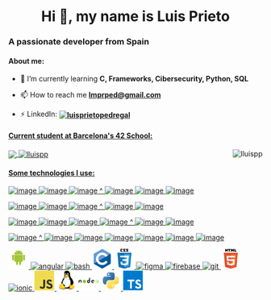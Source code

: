 
<h1 align="center">Hi 👋, my name is Luis Prieto</h1>
<h3 align="left">A passionate developer from Spain</h3
<img width="1011" alt="Captura de pantalla 2023-11-12 a las 19 31 30" src="https://github.com/LLuisPP/LLuisPP/assets/116104082/6bac053a-f565-4f35-a57b-14f0aa916d0a">
<h4 align="left">About me:</h4><p align="left">
  
- 🌱 I’m currently learning **C, Frameworks, Cibersecurity, Python, SQL**

- 📫 How to reach me **lmprped@gmail.com**

- ⚡ LinkedIn: **<a href="https://linkedin.com/in/luisprietopedregal" target="blank"><img align="center" src="https://raw.githubusercontent.com/rahuldkjain/github-profile-readme-generator/master/src/images/icons/Social/linked-in-alt.svg" alt="luisprietopedregal" height="30" width="40" />**

<p><h4 align="left">Current student at Barcelona's 42 School:</h4><img  align="right" src="https://komarev.com/ghpvc/?username=lluispp&label=Profile%20views&color=0eb437&style=flat" alt="lluispp" /></p>
<p>
<img align="center" width="400" src="https://github.com/LLuisPP/LLuisPP/assets/116104082/27c2898d-c818-4080-8a11-a0a708b9ffa6">
<img align="center" src="https://github-readme-stats.vercel.app/api/top-langs?username=lluispp&show_icons=true&locale=en&layout=compact" alt="lluispp" />
</p>
<h4 align="left">Some technologies I use:</h4>

![image](https://img.shields.io/badge/mac%20os-000000?style=for-the-badge&logo=apple&logoColor=white)
![image](https://img.shields.io/badge/Windows-0078D6?style=for-the-badge&logo=windows&logoColor=white)
![image](https://img.shields.io/badge/Linux-FCC624?style=for-the-badge&logo=linux&logoColor=black) ^
![image](https://img.shields.io/badge/Debian-A81D33?style=for-the-badge&logo=debian&logoColor=white)
![image](https://img.shields.io/badge/Kali_Linux-557C94?style=for-the-badge&logo=kali-linux&logoColor=white)
![image](https://img.shields.io/badge/Red%20Hat-EE0000?style=for-the-badge&logo=redhat&logoColor=white)

![image](https://img.shields.io/badge/GIT-E44C30?style=for-the-badge&logo=git&logoColor=white)
![image](https://img.shields.io/badge/GNU%20Bash-4EAA25?style=for-the-badge&logo=GNU%20Bash&logoColor=white)
![image](https://img.shields.io/badge/VIM-%2311AB00.svg?&style=for-the-badge&logo=vim&logoColor=white) ^
![image](https://img.shields.io/badge/VirtualBox-21416b?style=for-the-badge&logo=VirtualBox&logoColor=white)
![image](https://img.shields.io/badge/VMware-231f20?style=for-the-badge&logo=VMware&logoColor=white)

![image](https://img.shields.io/badge/C-00599C?style=for-the-badge&logo=c&logoColor=white) 
![image](https://img.shields.io/badge/JavaScript-323330?style=for-the-badge&logo=javascript&logoColor=F7DF1E)
![image](https://img.shields.io/badge/TypeScript-007ACC?style=for-the-badge&logo=typescript&logoColor=white)
![image](https://img.shields.io/badge/AngularJS-E23237?style=for-the-badge&logo=angularjs&logoColor=white) ^ 
![image](https://img.shields.io/badge/HTML5-E34F26?style=for-the-badge&logo=html5&logoColor=white)
![image](https://img.shields.io/badge/CSS3-1572B6?style=for-the-badge&logo=css3&logoColor=white)

![image](https://img.shields.io/badge/Android-3DDC84?style=for-the-badge&logo=android&logoColor=white) ^
![image](https://img.shields.io/badge/Ionic-3880FF?style=for-the-badge&logo=ionic&logoColor=white)
![image](https://img.shields.io/badge/Capacitor-119EFF?style=for-the-badge&logo=Capacitor&logoColor=white)
![image](https://img.shields.io/badge/Cordova-35434F?style=for-the-badge&logo=apache-cordova&logoColor=E8E8E8)
![image](https://img.shields.io/badge/firebase-ffca28?style=for-the-badge&logo=firebase&logoColor=black)
![image](https://img.shields.io/badge/Node%20js-339933?style=for-the-badge&logo=nodedotjs&logoColor=white)
![image](https://img.shields.io/badge/npm-CB3837?style=for-the-badge&logo=npm&logoColor=white)

<p align="left"> <a href="https://developer.android.com" target="_blank" rel="noreferrer"> <img src="https://raw.githubusercontent.com/devicons/devicon/master/icons/android/android-original-wordmark.svg" alt="android" width="40" height="40"/> </a> <a href="https://angular.io" target="_blank" rel="noreferrer"> <img src="https://angular.io/assets/images/logos/angular/angular.svg" alt="angular" width="40" height="40"/> </a> <a href="https://www.gnu.org/software/bash/" target="_blank" rel="noreferrer"> <img src="https://www.vectorlogo.zone/logos/gnu_bash/gnu_bash-icon.svg" alt="bash" width="40" height="40"/> </a> <a href="https://www.cprogramming.com/" target="_blank" rel="noreferrer"> <img src="https://raw.githubusercontent.com/devicons/devicon/master/icons/c/c-original.svg" alt="c" width="40" height="40"/> </a> <a href="https://www.w3schools.com/css/" target="_blank" rel="noreferrer"> <img src="https://raw.githubusercontent.com/devicons/devicon/master/icons/css3/css3-original-wordmark.svg" alt="css3" width="40" height="40"/> </a> <a href="https://www.figma.com/" target="_blank" rel="noreferrer"> <img src="https://www.vectorlogo.zone/logos/figma/figma-icon.svg" alt="figma" width="40" height="40"/> </a> <a href="https://firebase.google.com/" target="_blank" rel="noreferrer"> <img src="https://www.vectorlogo.zone/logos/firebase/firebase-icon.svg" alt="firebase" width="40" height="40"/> </a> <a href="https://git-scm.com/" target="_blank" rel="noreferrer"> <img src="https://www.vectorlogo.zone/logos/git-scm/git-scm-icon.svg" alt="git" width="40" height="40"/> </a> <a href="https://www.w3.org/html/" target="_blank" rel="noreferrer"> <img src="https://raw.githubusercontent.com/devicons/devicon/master/icons/html5/html5-original-wordmark.svg" alt="html5" width="40" height="40"/> </a> <a href="https://ionicframework.com" target="_blank" rel="noreferrer"> <img src="https://upload.wikimedia.org/wikipedia/commons/d/d1/Ionic_Logo.svg" alt="ionic" width="40" height="40"/> </a> <a href="https://developer.mozilla.org/en-US/docs/Web/JavaScript" target="_blank" rel="noreferrer"> <img src="https://raw.githubusercontent.com/devicons/devicon/master/icons/javascript/javascript-original.svg" alt="javascript" width="40" height="40"/> </a> <a href="https://www.linux.org/" target="_blank" rel="noreferrer"> <img src="https://raw.githubusercontent.com/devicons/devicon/master/icons/linux/linux-original.svg" alt="linux" width="40" height="40"/> </a> <a href="https://nodejs.org" target="_blank" rel="noreferrer"> <img src="https://raw.githubusercontent.com/devicons/devicon/master/icons/nodejs/nodejs-original-wordmark.svg" alt="nodejs" width="40" height="40"/> </a> <a href="https://www.python.org" target="_blank" rel="noreferrer"> <img src="https://raw.githubusercontent.com/devicons/devicon/master/icons/python/python-original.svg" alt="python" width="40" height="40"/> </a> <a href="https://www.typescriptlang.org/" target="_blank" rel="noreferrer"> <img src="https://raw.githubusercontent.com/devicons/devicon/master/icons/typescript/typescript-original.svg" alt="typescript" width="40" height="40"/> </a> </p>


